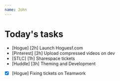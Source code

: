 ```yaml
---
name: John
---
```


# Today's tasks

* [Hogue] [2h] Launch Hoguesf.com
* [Pinterest] [2h] Upload compressed videos on dev
* [STLC] [1h] Sharespace tickets
* [Huddle] [3h] Theming and Development
* [x] [Hogue] Fixing tickets on Teamwork
